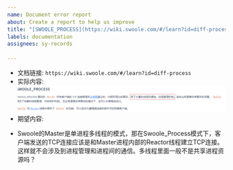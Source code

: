 ```yaml
---
name: Document error report  
about: Create a report to help us improve  
title: "[SWOOLE_PROCESS](https://wiki.swoole.com/#/learn?id=diff-process)"
labels: documentation  
assignees: sy-records

---
```


* 文档链接: `https://wiki.swoole.com/#/learn?id=diff-process`  
* 实际内容: 
![错误描述](./img\swoole_process.png)
* 期望内容:   
  
- Swoole的Master是单进程多线程的模式，那在Swoole_Process模式下，客户端发送的TCP连接应该是和Master进程内部的Reactor线程建立TCP连接。 这样就不会涉及到进程管理和进程间的通信。多线程里面一般不是共享进程资源吗？    
 

